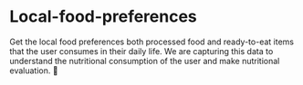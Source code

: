 # Local-food-preferences

Get the local food preferences both processed food and ready-to-eat items that the user consumes in their daily life. We are capturing this data to understand the nutritional consumption of the user and make nutritional evaluation. 

